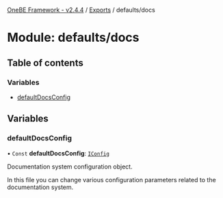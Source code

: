 [OneBE Framework - v2.4.4](../README.md) / [Exports](../modules.md) / defaults/docs

# Module: defaults/docs

## Table of contents

### Variables

- [defaultDocsConfig](defaults_docs.md#defaultdocsconfig)

## Variables

### defaultDocsConfig

• `Const` **defaultDocsConfig**: [`IConfig`](../interfaces/System_IConfig.IConfig.md)

Documentation system configuration object.

In this file you can change various configuration parameters related to the
documentation system.
